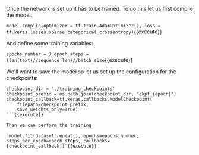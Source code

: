 Once the network is set up it has to be trained. To do this let us first compile the model.

`model.compile(optimizer = tf.train.AdamOptimizer(), loss = tf.keras.losses.sparse_categorical_crossentropy)`{{execute}}

And define some training variables:

`epochs_number = 3
epoch_steps = (len(text)//sequence_len)//batch_size`{{execute}}

We'll want to save the model so let us set up the configuration for the checkpoints:

```
checkpoint_dir = './training_checkpoints'
checkpoint_prefix = os.path.join(checkpoint_dir, "ckpt_{epoch}")
checkpoint_callback=tf.keras.callbacks.ModelCheckpoint(
    filepath=checkpoint_prefix,
    save_weights_only=True)
```{{execute}}

Than we can perform the training

`model.fit(dataset.repeat(), epochs=epochs_number, steps_per_epoch=epoch_steps, callbacks=[checkpoint_callback])`{{execute}}
